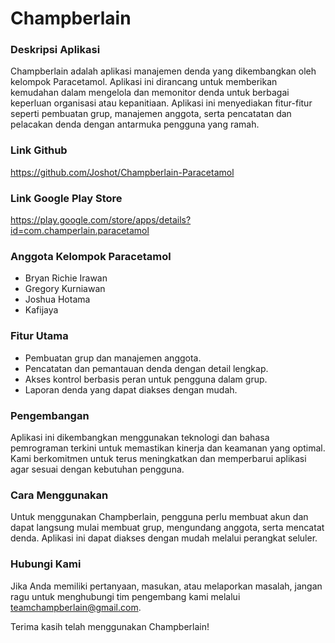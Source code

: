 # Champberlain

### Deskripsi Aplikasi
Champberlain adalah aplikasi manajemen denda yang dikembangkan oleh kelompok Paracetamol. 
Aplikasi ini dirancang untuk memberikan kemudahan dalam mengelola dan memonitor denda untuk berbagai keperluan organisasi atau kepanitiaan. 
Aplikasi ini menyediakan fitur-fitur seperti pembuatan grup, manajemen anggota, serta pencatatan dan pelacakan denda dengan antarmuka pengguna yang ramah.

### Link Github
https://github.com/Joshot/Champberlain-Paracetamol

### Link Google Play Store
https://play.google.com/store/apps/details?id=com.champerlain.paracetamol

### Anggota Kelompok Paracetamol
- Bryan Richie Irawan
- Gregory Kurniawan
- Joshua Hotama
- Kafijaya

### Fitur Utama
- Pembuatan grup dan manajemen anggota.
- Pencatatan dan pemantauan denda dengan detail lengkap.
- Akses kontrol berbasis peran untuk pengguna dalam grup.
- Laporan denda yang dapat diakses dengan mudah.

### Pengembangan
Aplikasi ini dikembangkan menggunakan teknologi dan bahasa pemrograman terkini untuk memastikan kinerja dan keamanan yang optimal. Kami berkomitmen untuk terus meningkatkan dan memperbarui aplikasi agar sesuai dengan kebutuhan pengguna.

### Cara Menggunakan
Untuk menggunakan Champberlain, pengguna perlu membuat akun dan dapat langsung mulai membuat grup, mengundang anggota, serta mencatat denda. Aplikasi ini dapat diakses dengan mudah melalui perangkat seluler.

### Hubungi Kami
Jika Anda memiliki pertanyaan, masukan, atau melaporkan masalah, jangan ragu untuk menghubungi tim pengembang kami melalui teamchampberlain@gmail.com.



Terima kasih telah menggunakan Champberlain!
